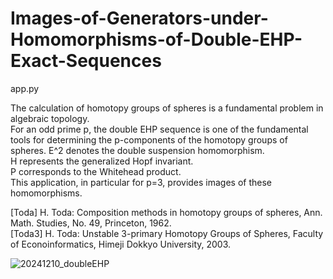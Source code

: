 # Images-of-Generators-under-Homomorphisms-of-Double-EHP-Exact-Sequences
app.py

The calculation of homotopy groups of spheres is a fundamental problem in algebraic topology.  
For an odd prime p, the double EHP sequence is one of the fundamental tools for determining the p-components of the homotopy groups of spheres.
E^2 denotes the double suspension homomorphism.  
H represents the generalized Hopf invariant.  
P corresponds to the Whitehead product.  
This application, in particular for p=3, provides images of these homomorphisms.

[Toda] H. Toda: Composition methods in homotopy groups of spheres, Ann. Math.  Studies, No. 49, Princeton, 1962.  
[Toda3] H. Toda: Unstable 3-primary Homotopy Groups of Spheres, Faculty of Econoinformatics, Himeji Dokkyo University, 2003.

![20241210_doubleEHP](https://github.com/user-attachments/assets/3bda4455-a9bb-440e-a201-4c64ce2a9d10)
